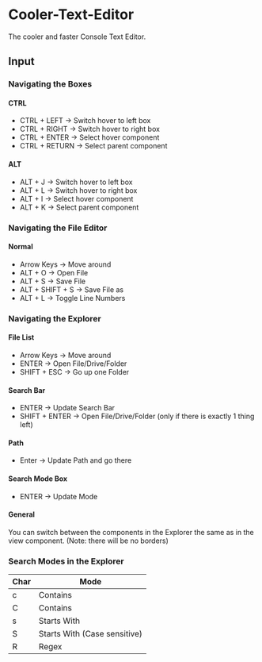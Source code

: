 # Cooler-Text-Editor

The cooler and faster Console Text Editor.





## Input

### Navigating the Boxes

#### CTRL

* CTRL + LEFT -> Switch hover to left box
* CTRL + RIGHT -> Switch hover to right box
* CTRL + ENTER -> Select hover component
* CTRL + RETURN -> Select parent component


#### ALT
* ALT + J -> Switch hover to left box
* ALT + L -> Switch hover to right box
* ALT + I -> Select hover component
* ALT + K -> Select parent component




### Navigating the File Editor

#### Normal

* Arrow Keys -> Move around
* ALT + O -> Open File
* ALT + S -> Save File
* ALT + SHIFT + S -> Save File as
* ALT + L -> Toggle Line Numbers



### Navigating the Explorer

#### File List
* Arrow Keys -> Move around
* ENTER -> Open File/Drive/Folder
* SHIFT + ESC -> Go up one Folder

#### Search Bar
* ENTER -> Update Search Bar
* SHIFT + ENTER -> Open File/Drive/Folder (only if there is exactly 1 thing left)

#### Path
* Enter -> Update Path and go there


#### Search Mode Box
* ENTER -> Update Mode


#### General
You can switch between the components in the Explorer the same as in the view component.
(Note: there will be no borders)

### Search Modes in the Explorer
|Char|Mode|
|----|----|
|c   |Contains|
|C   |Contains|
|s   |Starts With|
|S   |Starts With (Case sensitive)|
|R   |Regex|





